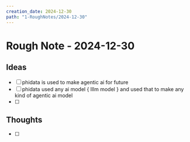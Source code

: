 ```yaml
---
creation_date: 2024-12-30
path: "1-RoughNotes/2024-12-30"
---
```

# Rough Note - 2024-12-30

## Ideas
- [ ] phidata is used to make agentic ai for future 
- [ ] phidata used any ai model { lllm model } and used that to make any kind of agentic ai model 
- [ ] 

## Thoughts
- [ ] 